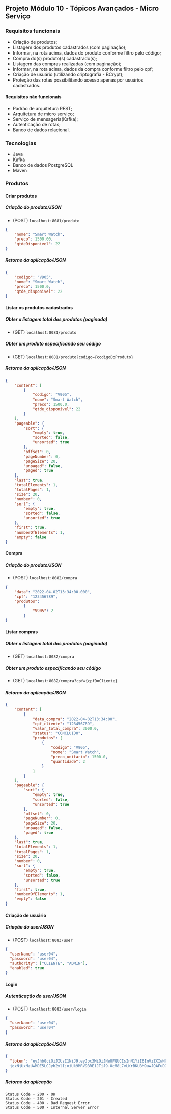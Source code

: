 ## Projeto Módulo 10 - Tópicos Avançados - Micro Serviço

### Requisitos funcionais

 - Criação de produtos;
 - Listagem dos produtos cadastrados (com paginação);
 - Informar, na rota acima, dados do produto conforme filtro pelo código;
 - Compra do(s) produto(s) cadastrado(s);
 - Listagem das compras realizadas (com paginação);
 - Informar, na rota acima, dados da compra conforme filtro pelo cpf;
 - Criação de usuário (utilizando criptografia - BCrypt);
 - Proteção das rotas possibilitando acesso apenas por usuários cadastrados.

#### Requisitos não funcionais

 - Padrão de arquitetura REST;
 - Arquitetura de micro serviço;
 - Serviço de mensageria(Kafka); 
 - Autenticação de rotas;
 - Banco de dados relacional.
 

### Tecnologias
- Java
- Kafka
- Banco de dados PostgreSQL
- Maven


### Produtos

#### Criar produtos

##### Criação do produto/JSON
 - (POST) `localhost:8081/produto`
```json
{
	"nome": "Smart Watch",
	"preco": 1500.00,
	"qtdeDisponivel": 22
}
```
##### Retorno da aplicação/JSON
```json
{
	"codigo": "V905",
	"nome": "Smart Watch",
	"preco": 1500.0,
	"qtde_disponivel": 22
}
```

#### Listar os produtos cadastrados

##### Obter a listagem total dos produtos (paginada)
 - (GET) `localhost:8081/produto`

##### Obter um produto especificando seu código
 - (GET) `localhost:8081/produto?codigo={codigoDoProduto}`

##### Retorno da aplicação/JSON
```json
{
	"content": [
		{
			"codigo": "V905",
			"nome": "Smart Watch",
			"preco": 1500.0,
			"qtde_disponivel": 22
		}
	],
	"pageable": {
		"sort": {
			"empty": true,
			"sorted": false,
			"unsorted": true
		},
		"offset": 0,
		"pageNumber": 0,
		"pageSize": 20,
		"unpaged": false,
		"paged": true
	},
	"last": true,
	"totalElements": 1,
	"totalPages": 1,
	"size": 20,
	"number": 0,
	"sort": {
		"empty": true,
		"sorted": false,
		"unsorted": true
	},
	"first": true,
	"numberOfElements": 1,
	"empty": false
}
```

#### Compra

##### Criação do produto/JSON
 - (POST) `localhost:8082/compra`

```json
{
	"data": "2022-04-02T13:34:00.000",
	"cpf": "123456789",
	"produtos": 
		{
			"V905": 2
		}
}
```

#### Listar compras 

##### Obter a listagem total dos produtos (paginada)
 - (GET) `localhost:8082/compra`

##### Obter um produto especificando seu código
 - (GET) `localhost:8082/compra?cpf={cpfDoCliente}`

##### Retorno da aplicação/JSON
```json
{
	"content": [
		{
            "data_compra": "2022-04-02T13:34:00",
            "cpf_cliente": "123456789",
            "valor_total_compra": 3000.0,
            "status": "CONCLUIDO",
			"produtos": [
				{
					"codigo": "V905",
					"nome": "Smart Watch",
					"preco_unitario": 1500.0,
					"quantidade": 2
				}
			]
		}
	],
	"pageable": {
		"sort": {
			"empty": true,
			"sorted": false,
			"unsorted": true
		},
		"offset": 0,
		"pageNumber": 0,
		"pageSize": 20,
		"unpaged": false,
		"paged": true
	},
	"last": true,
	"totalElements": 1,
	"totalPages": 1,
	"size": 20,
	"number": 0,
	"sort": {
		"empty": true,
		"sorted": false,
		"unsorted": true
	},
	"first": true,
	"numberOfElements": 1,
	"empty": false
}
```


#### Criação de usuário

##### Criação do user/JSON
 - (POST) `localhost:8083/user`
```json
{
  "userName": "user04",
  "password": "user04",
  "authority": ["CLIENTE", "ADMIN"],
  "enabled": true
}
```


#### Login

##### Autenticação do user/JSON
 - (POST) `localhost:8083/user/login`
```json
{
  "userName": "user04",
  "password": "user04"
}
```

##### Retorno da aplicação/JSON
```json
{
  "token": "eyJhbGciOiJIUzI1NiJ9.eyJpc3MiOiJNeUFQUCIsInN1YiI6InVzZXIwNCIsImlhdCI6MTY1MTM0NjQxOSwiZXhwI
  joxNjUxMzUwMDE5LCJyb2xlIjoiUk9MRV9BRE1JTiJ9.OcM8L7vLKrBKUBM9uwJQAFuD7PVJuOEH8OW7ksXCK2I"
}
```

##### Retorno da aplicação
	Status Code - 200 - OK
	Status Code - 201 - Created
	Status Code - 400 - Bad Request Error
	Status Code - 500 - Internal Server Error

